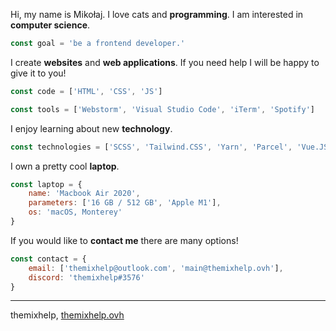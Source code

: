 Hi, my name is Mikołaj. I love cats and **programming**. I am interested in **computer science**.
```javascript
const goal = 'be a frontend developer.'
```

I create **websites** and **web applications**. If you need help I will be happy to give it to you!
```javascript
const code = ['HTML', 'CSS', 'JS']
```
```javascript
const tools = ['Webstorm', 'Visual Studio Code', 'iTerm', 'Spotify']
```

I enjoy learning about new **technology**.
```javascript
const technologies = ['SCSS', 'Tailwind.CSS', 'Yarn', 'Parcel', 'Vue.JS']
```

I own a pretty cool **laptop**.
```javascript
const laptop = {
    name: 'Macbook Air 2020',
    parameters: ['16 GB / 512 GB', 'Apple M1'],
    os: 'macOS, Monterey'
}
```

If you would like to **contact me** there are many options!
```javascript
const contact = {
    email: ['themixhelp@outlook.com', 'main@themixhelp.ovh'],
    discord: 'themixhelp#3576'
}
```

---
themixhelp, [themixhelp.ovh](https://themixhelp.ovh)
